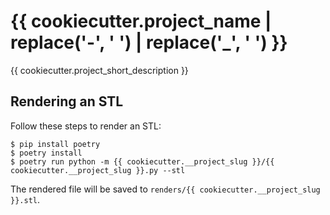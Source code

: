 # {{ cookiecutter.project_name | replace('-', ' ') | replace('_', ' ') }}

{{ cookiecutter.project_short_description }}

## Rendering an STL

Follow these steps to render an STL:

```shell
$ pip install poetry
$ poetry install
$ poetry run python -m {{ cookiecutter.__project_slug }}/{{ cookiecutter.__project_slug }}.py --stl
```

The rendered file will be saved to `renders/{{ cookiecutter.__project_slug }}.stl`.
